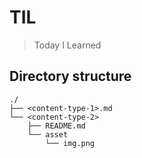 # TIL

> Today I Learned

## Directory structure

```
./    
├── <content-type-1>.md
└── <content-type-2>
    ├── README.md
    └── asset
        └── img.png
```
